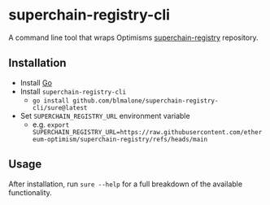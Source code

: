 # superchain-registry-cli
A command line tool that wraps Optimisms [superchain-registry](https://github.com/ethereum-optimism/superchain-registry) repository.


## Installation

- Install [Go](https://formulae.brew.sh/formula/go)
- Install `superchain-registry-cli`
    - `go install github.com/blmalone/superchain-registry-cli/sure@latest`
- Set `SUPERCHAIN_REGISTRY_URL` environment variable
    - e.g. `export SUPERCHAIN_REGISTRY_URL=https://raw.githubusercontent.com/ethereum-optimism/superchain-registry/refs/heads/main`
 

## Usage

After installation, run `sure --help` for a full breakdown of the available functionality.
